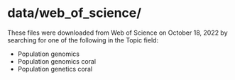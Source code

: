 # data/web_of_science/

These files were downloaded from Web of Science on October 18, 2022 by searching for one of the following in the Topic field:

- Population genomics
- Population genomics coral
- Population genetics coral